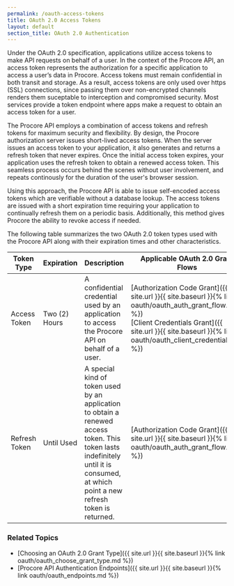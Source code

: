 ```yaml
---
permalink: /oauth-access-tokens
title: OAuth 2.0 Access Tokens
layout: default
section_title: OAuth 2.0 Authentication
---
```


Under the OAuth 2.0 specification, applications utilize access tokens to make API requests on behalf of a user.
In the context of the Procore API, an access token represents the authorization for a specific application to access a user’s data in Procore.
Access tokens must remain confidential in both transit and storage.
As a result, access tokens are only used over https (SSL) connections, since passing them over non-encrypted channels renders them suceptable to interception and compromised security.
Most services provide a token endpoint where apps make a request to obtain an access token for a user.

The Procore API employs a combination of access tokens and refresh tokens for maximum security and flexibility.
By design, the Procore authorization server issues short-lived access tokens.
When the server issues an access token to your application, it also generates and returns a refresh token that never expires.
Once the initial access token expires, your application uses the refresh token to obtain a renewed access token.
This seamless process occurs behind the scenes without user involvement, and repeats continously for the duration of the user's browser session.

Using this approach, the Procore API is able to issue self-encoded access tokens which are verifiable without a database lookup.
The access tokens are issued with a short expiration time requiring your application to continually refresh them on a periodic basis.
Additionally, this method gives Procore the ability to revoke access if needed.

The following table summarizes the two OAuth 2.0 token types used with the Procore API along with their expiration times and other characteristics.

| Token Type    | Expiration    | Description                                                                                                                                                                          | Applicable OAuth 2.0 Grant Flows                                                                                                                                                                                  |
| ------------- | ------------- | ------------------------------------------------------------------------------------------------------------------------------------------------------------------------------------ | ----------------------------------------------------------------------------------------------------------------------------------------------------------------------------------------------------------------- |
| Access Token  | Two (2) Hours | A confidential credential used by an application to access the Procore API on behalf of a user.                                                                                      | [Authorization Code Grant]({{ site.url }}{{ site.baseurl }}{% link oauth/oauth_auth_grant_flow.md %})<br>[Client Credentials Grant]({{ site.url }}{{ site.baseurl }}{% link oauth/oauth_client_credentials.md %}) |
| Refresh Token | Until Used    | A special kind of token used by an application to obtain a renewed access token. This token lasts indefinitely until it is consumed, at which point a new refresh token is returned. | [Authorization Code Grant]({{ site.url }}{{ site.baseurl }}{% link oauth/oauth_auth_grant_flow.md %})                                                                                                             |

### Related Topics

- [Choosing an OAuth 2.0 Grant Type]({{ site.url }}{{ site.baseurl }}{% link oauth/oauth_choose_grant_type.md %})
- [Procore API Authentication Endpoints]({{ site.url }}{{ site.baseurl }}{% link oauth/oauth_endpoints.md %})
